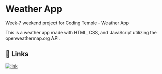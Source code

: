 # Weather App
Week-7 weekend project for Coding Temple - Weather App

This is a weather app made with HTML, CSS, and JavaScript utilizing the openweathermap.org API.

## 🔗 Links
[![link](https://img.shields.io/badge/Link-Traviiccii_Weather-blue)](https://traviiciiweather.glitch.me/)
